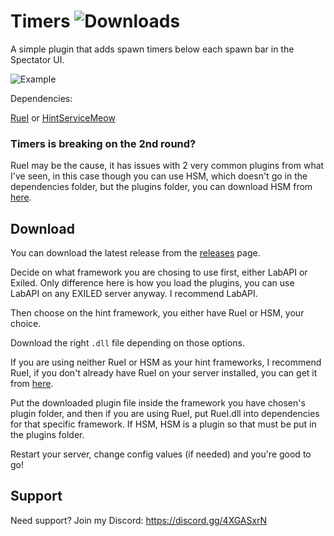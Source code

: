 ﻿# Timers ![Downloads](https://img.shields.io/github/downloads/LumiFae/Timers/total)

A simple plugin that adds spawn timers below each spawn bar in the Spectator UI.

![Example](https://github.com/LumiFae/Timers/blob/master/imgs/snippet.png)

Dependencies:

[RueI](https://github.com/LolaLollipop/RueI) or [HintServiceMeow](https://github.com/MeowServer/HintServiceMeow)

### Timers is breaking on the 2nd round?

RueI may be the cause, it has issues with 2 very common plugins from what I've seen, in this case though you can use HSM, which doesn't go in the dependencies folder, but the plugins folder, you can download HSM from [here](https://github.com/MeowServer/HintServiceMeow/releases/latest).

## Download

You can download the latest release from the [releases](https://github.com/LumiFae/Timers/releases/latest) page.

Decide on what framework you are chosing to use first, either LabAPI or Exiled. Only difference here is how you load the plugins, you can use LabAPI on any EXILED server anyway. I recommend LabAPI.

Then choose on the hint framework, you either have RueI or HSM, your choice.

Download the right `.dll` file depending on those options.

If you are using neither RueI or HSM as your hint frameworks, I recommend RueI, if you don't already have RueI on your server installed, you can get it from [here](https://github.com/pawslee/RueI/releases/latest).

Put the downloaded plugin file inside the framework you have chosen's plugin folder, and then if you are using RueI, put RueI.dll into dependencies for that specific framework. If HSM, HSM is a plugin so that must be put in the plugins folder.

Restart your server, change config values (if needed) and you're good to go!

## Support

Need support? Join my Discord: https://discord.gg/4XGASxrN
